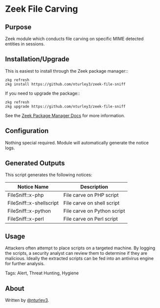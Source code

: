 # Zeek File Carving 

## Purpose
Zeek module which conducts file carving on specific MIME detected entities in sessions.

## Installation/Upgrade

This is easiest to install through the Zeek package manager::

	zkg refresh
	zkg install https://github.com/nturley3/zeek-file-sniff

If you need to upgrade the package::

	zkg refresh
	zkg upgrade https://github.com/nturley3/zeek-file-sniff

See the [Zeek Package Manager Docs](https://docs.zeek.org/projects/package-manager/en/stable/quickstart.html) for more information.

## Configuration

Nothing special required. Module will automatically generate the notice logs.

## Generated Outputs

This script generates the following notices: 

| Notice Name | Description |
| -- | -- |
| FileSniff::x-php | File carve on PHP script |
| FileSniff::x-shellscript | File carve on shell script |
| FileSniff::x-python | File carve on Python script |
| FileSniff::x-perl | File carve on Perl script |


## Usage

Attackers often attempt to place scripts on a targeted machine. By logging the scripts, a security analyst can review them to determine if they are malicious. Ideally the extracted scripts can be fed into an antivirus engine for further analysis.

Tags: Alert, Threat Hunting, Hygiene

## About

Written by [@nturley3](https://github.com/nturley3).